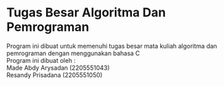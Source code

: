 # Tugas Besar Algoritma Dan Pemrograman
Program ini dibuat untuk memenuhi tugas besar mata kuliah algoritma dan pemrograman dengan menggunakan bahasa C \
Program ini dibuat oleh : \
Made Abdy Arysadan (2205551043) \
Resandy Prisadana (2205551050) 
